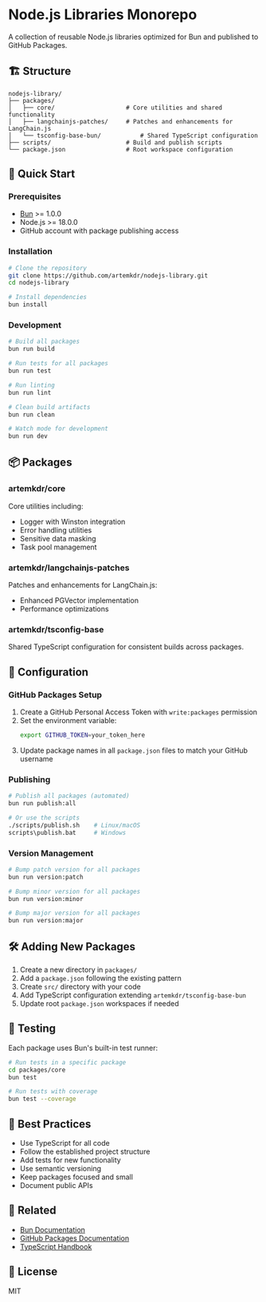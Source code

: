 # Node.js Libraries Monorepo

A collection of reusable Node.js libraries optimized for Bun and published to GitHub Packages.

## 🏗️ Structure

```
nodejs-library/
├── packages/
│   ├── core/                    # Core utilities and shared functionality
│   ├── langchainjs-patches/     # Patches and enhancements for LangChain.js
│   └── tsconfig-base-bun/           # Shared TypeScript configuration
├── scripts/                     # Build and publish scripts
└── package.json                 # Root workspace configuration
```

## 🚀 Quick Start

### Prerequisites
- [Bun](https://bun.sh/) >= 1.0.0
- Node.js >= 18.0.0
- GitHub account with package publishing access

### Installation

```bash
# Clone the repository
git clone https://github.com/artemkdr/nodejs-library.git
cd nodejs-library

# Install dependencies
bun install
```

### Development

```bash
# Build all packages
bun run build

# Run tests for all packages
bun run test

# Run linting
bun run lint

# Clean build artifacts
bun run clean

# Watch mode for development
bun run dev
```

## 📦 Packages

### artemkdr/core
Core utilities including:
- Logger with Winston integration
- Error handling utilities
- Sensitive data masking
- Task pool management

### artemkdr/langchainjs-patches
Patches and enhancements for LangChain.js:
- Enhanced PGVector implementation
- Performance optimizations

### artemkdr/tsconfig-base
Shared TypeScript configuration for consistent builds across packages.

## 🔧 Configuration

### GitHub Packages Setup

1. Create a GitHub Personal Access Token with `write:packages` permission
2. Set the environment variable:
   ```bash
   export GITHUB_TOKEN=your_token_here
   ```
3. Update package names in all `package.json` files to match your GitHub username

### Publishing

```bash
# Publish all packages (automated)
bun run publish:all

# Or use the scripts
./scripts/publish.sh    # Linux/macOS
scripts\publish.bat     # Windows
```

### Version Management

```bash
# Bump patch version for all packages
bun run version:patch

# Bump minor version for all packages
bun run version:minor

# Bump major version for all packages
bun run version:major
```

## 🛠️ Adding New Packages

1. Create a new directory in `packages/`
2. Add a `package.json` following the existing pattern
3. Create `src/` directory with your code
4. Add TypeScript configuration extending `artemkdr/tsconfig-base-bun`
5. Update root `package.json` workspaces if needed

## 🧪 Testing

Each package uses Bun's built-in test runner:

```bash
# Run tests in a specific package
cd packages/core
bun test

# Run tests with coverage
bun test --coverage
```

## 📝 Best Practices

- Use TypeScript for all code
- Follow the established project structure
- Add tests for new functionality
- Use semantic versioning
- Keep packages focused and small
- Document public APIs

## 🔗 Related

- [Bun Documentation](https://bun.sh/docs)
- [GitHub Packages Documentation](https://docs.github.com/packages)
- [TypeScript Handbook](https://www.typescriptlang.org/docs/)

## 📄 License

MIT